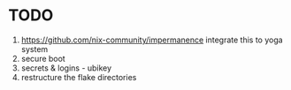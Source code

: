 # TODO

1. https://github.com/nix-community/impermanence integrate this to yoga system
2. secure boot
3. secrets & logins - ubikey
3. restructure the flake directories 
